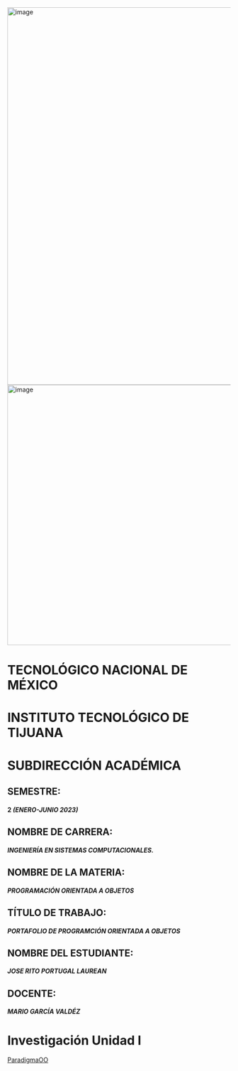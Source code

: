 <img width="850" alt="image" src="https://user-images.githubusercontent.com/126290786/225111924-642d5f1b-6e06-4821-aa04-70fb4d7df32e.png">

<img width="586" alt="image" src="https://user-images.githubusercontent.com/126290786/225111896-3db310e9-6d2c-4b05-aa6e-e72f96e7d205.png">

# TECNOLÓGICO NACIONAL DE MÉXICO
# INSTITUTO TECNOLÓGICO DE TIJUANA
# SUBDIRECCIÓN ACADÉMICA





## SEMESTRE:
#### 2 _(ENERO-JUNIO 2023)_

## NOMBRE DE CARRERA:
#### _INGENIERÍA EN SISTEMAS COMPUTACIONALES._

## NOMBRE DE LA MATERIA:
#### _PROGRAMACIÓN ORIENTADA A OBJETOS_

## TÍTULO DE TRABAJO:
#### _PORTAFOLIO DE PROGRAMCIÓN ORIENTADA A OBJETOS_

## NOMBRE DEL ESTUDIANTE:
#### _JOSE RITO PORTUGAL LAUREAN_

## DOCENTE:
#### _MARIO GARCÍA VALDÉZ_




# Investigación Unidad I
[ParadigmaOO](../ParadigmaOO/ParadigmaOO)
